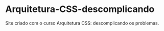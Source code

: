 # Arquitetura-CSS-descomplicando
Site criado com o curso Arquitetura CSS: descomplicando os problemas.
